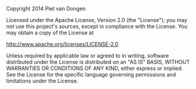 Copyright 2014 Piet van Dongen

Licensed under the Apache License, Version 2.0 (the "License");
you may not use this project's sources, except in compliance with the License.
You may obtain a copy of the License at

http://www.apache.org/licenses/LICENSE-2.0

Unless required by applicable law or agreed to in writing, software
distributed under the License is distributed on an "AS IS" BASIS,
WITHOUT WARRANTIES OR CONDITIONS OF ANY KIND, either express or implied.
See the License for the specific language governing permissions and
limitations under the License.